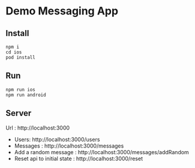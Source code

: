# Demo Messaging App

## Install

```
npm i
cd ios
pod install
```

## Run
```
npm run ios
npm run android
```

## Server

Url : http://localhost:3000

- Users: http://localhost:3000/users
- Messages : http://localhost:3000/messages
- Add a random message : http://localhost:3000/messages/addRandom
- Reset api to initial state : http://localhost:3000/reset
